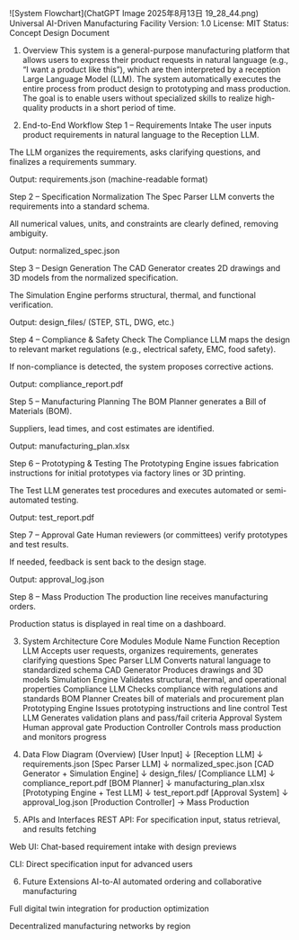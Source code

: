 ![System Flowchart](ChatGPT Image 2025年8月13日 19_28_44.png)
Universal AI-Driven Manufacturing Facility
Version: 1.0
License: MIT
Status: Concept Design Document

1. Overview
This system is a general-purpose manufacturing platform that allows users to express their product requests in natural language (e.g., “I want a product like this”), which are then interpreted by a reception Large Language Model (LLM). The system automatically executes the entire process from product design to prototyping and mass production.
The goal is to enable users without specialized skills to realize high-quality products in a short period of time.

2. End-to-End Workflow
Step 1 – Requirements Intake
The user inputs product requirements in natural language to the Reception LLM.

The LLM organizes the requirements, asks clarifying questions, and finalizes a requirements summary.

Output: requirements.json (machine-readable format)

Step 2 – Specification Normalization
The Spec Parser LLM converts the requirements into a standard schema.

All numerical values, units, and constraints are clearly defined, removing ambiguity.

Output: normalized_spec.json

Step 3 – Design Generation
The CAD Generator creates 2D drawings and 3D models from the normalized specification.

The Simulation Engine performs structural, thermal, and functional verification.

Output: design_files/ (STEP, STL, DWG, etc.)

Step 4 – Compliance & Safety Check
The Compliance LLM maps the design to relevant market regulations (e.g., electrical safety, EMC, food safety).

If non-compliance is detected, the system proposes corrective actions.

Output: compliance_report.pdf

Step 5 – Manufacturing Planning
The BOM Planner generates a Bill of Materials (BOM).

Suppliers, lead times, and cost estimates are identified.

Output: manufacturing_plan.xlsx

Step 6 – Prototyping & Testing
The Prototyping Engine issues fabrication instructions for initial prototypes via factory lines or 3D printing.

The Test LLM generates test procedures and executes automated or semi-automated testing.

Output: test_report.pdf

Step 7 – Approval Gate
Human reviewers (or committees) verify prototypes and test results.

If needed, feedback is sent back to the design stage.

Output: approval_log.json

Step 8 – Mass Production
The production line receives manufacturing orders.

Production status is displayed in real time on a dashboard.

3. System Architecture
Core Modules
Module Name	Function
Reception LLM	Accepts user requests, organizes requirements, generates clarifying questions
Spec Parser LLM	Converts natural language to standardized schema
CAD Generator	Produces drawings and 3D models
Simulation Engine	Validates structural, thermal, and operational properties
Compliance LLM	Checks compliance with regulations and standards
BOM Planner	Creates bill of materials and procurement plan
Prototyping Engine	Issues prototyping instructions and line control
Test LLM	Generates validation plans and pass/fail criteria
Approval System	Human approval gate
Production Controller	Controls mass production and monitors progress

4. Data Flow Diagram (Overview)
[User Input] 
    ↓
[Reception LLM] 
    ↓ requirements.json
[Spec Parser LLM] 
    ↓ normalized_spec.json
[CAD Generator + Simulation Engine] 
    ↓ design_files/
[Compliance LLM] 
    ↓ compliance_report.pdf
[BOM Planner] 
    ↓ manufacturing_plan.xlsx
[Prototyping Engine + Test LLM] 
    ↓ test_report.pdf
[Approval System] 
    ↓ approval_log.json
[Production Controller] 
    → Mass Production
5. APIs and Interfaces
REST API: For specification input, status retrieval, and results fetching

Web UI: Chat-based requirement intake with design previews

CLI: Direct specification input for advanced users

6. Future Extensions
AI-to-AI automated ordering and collaborative manufacturing

Full digital twin integration for production optimization

Decentralized manufacturing networks by region
